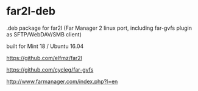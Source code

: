 # far2l-deb
.deb package for far2l (Far Manager 2 linux port, including far-gvfs plugin as SFTP/WebDAV/SMB client)

built for Mint 18 / Ubuntu 16.04

https://github.com/elfmz/far2l

https://github.com/cycleg/far-gvfs

http://www.farmanager.com/index.php?l=en
